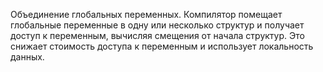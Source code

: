 Объединение глобальных переменных.
Компилятор помещает глобальные переменные в одну или несколько структур и получает доступ к переменным, вычисляя смещения от начала структур. Это снижает стоимость доступа к переменным и использует локальность данных.